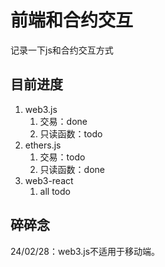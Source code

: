 # 前端和合约交互

记录一下js和合约交互方式

## 目前进度

1. web3.js
   1. 交易：done
   2. 只读函数：todo
2. ethers.js
   1. 交易：todo
   2. 只读函数：done
3. web3-react
   1. all todo

## 碎碎念

24/02/28：web3.js不适用于移动端。